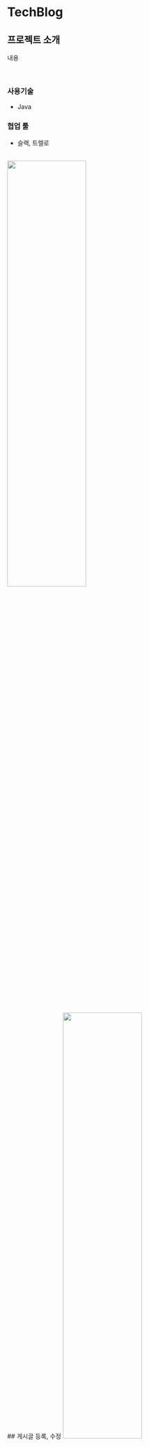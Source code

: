 # TechBlog

## 프로젝트 소개

내용

<br>

### 사용기술
+ Java 

### 협업 툴 
+ 슬랙, 트렐로

<br>
<img src="images/기술블로그_시연-01글읽기_댓글.gif" width="60%" height="50%">
<br>
## 게시글 등록, 수정
<img src="images/기술블로그_시연-02글등록수정.gif" width="60%" height="50%">
<br>
## 게시글 정렬, 검색
<img src="images/기술블로그_시연-03정렬검색.gif" width="60%" height="50%">
<br>
## 게시글 삭제, 선택삭제, 전체삭제
<img src="images/기술블로그_시연-04글삭제.gif" width="60%" height="50%">
